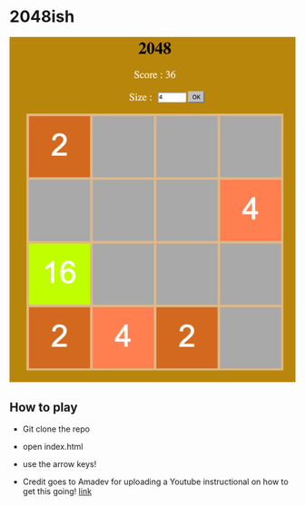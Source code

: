 # 2048ish

![pic](picture.png)

## How to play
* Git clone the repo
* open index.html
* use the arrow keys!


* Credit goes to Amadev for uploading a Youtube instructional on how to get this going! 
[link](https://www.youtube.com/watch?v=tveTp3w3Wsg)

